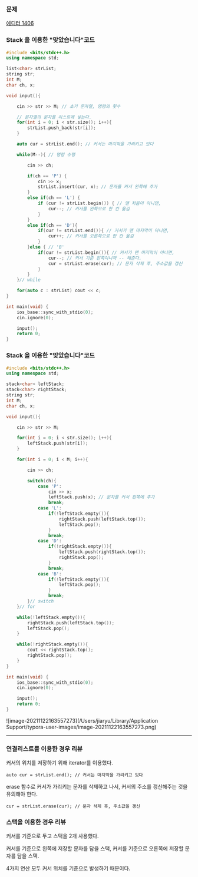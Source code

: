 ### 문제 

[에디터 1406](https://www.acmicpc.net/problem/1406)



### Stack 을 이용한 "맞았습니다"코드 

```c++
#include <bits/stdc++.h>
using namespace std;

list<char> strList;
string str;
int M;
char ch, x;

void input(){

    cin >> str >> M; // 초기 문자열, 명령의 횟수

    // 문자열의 문자를 리스트에 넣는다.
    for(int i = 0; i < str.size(); i++){
        strList.push_back(str[i]);
    }

    auto cur = strList.end(); // 커서는 마지막을 가리키고 있다

    while(M--){ // 명령 수행

        cin >> ch;

        if(ch == 'P') {
            cin >> x;
            strList.insert(cur, x); // 문자를 커서 왼쪽에 추가
        }
        else if(ch == 'L') {
            if (cur != strList.begin()) { // 맨 처음이 아니면,
                cur--; // 커서를 왼쪽으로 한 칸 옮김
            }
        }
        else if(ch == 'D'){
            if(cur != strList.end()){ // 커서가 맨 마지막이 아니면,
                cur++; // 커서를 오른쪽으로 한 칸 옮김
            }
        }else { // 'B'
            if(cur != strList.begin()){ // 커서가 맨 마지막이 아니면,
                cur--; // 커서 기준 왼쪽이니까 -- 해준다.
                cur = strList.erase(cur); // 문자 삭제 후, 주소값을 갱신
            }
        }
    }// while

    for(auto c : strList) cout << c;
}

int main(void) {
    ios_base::sync_with_stdio(0);
    cin.ignore(0);

    input();
    return 0;
}
```



### Stack 을 이용한 "맞았습니다"코드 

```c++
#include <bits/stdc++.h>
using namespace std;

stack<char> leftStack;
stack<char> rightStack;
string str;
int M;
char ch, x;

void input(){

    cin >> str >> M;

    for(int i = 0; i < str.size(); i++){
        leftStack.push(str[i]);
    }

    for(int i = 0; i < M; i++){

        cin >> ch;

        switch(ch){
            case 'P':
                cin >> x;
                leftStack.push(x); // 문자를 커서 왼쪽에 추가
                break;
            case 'L':
                if(!leftStack.empty()){
                    rightStack.push(leftStack.top());
                    leftStack.pop();
                }
                break;
            case 'D':
                if(!rightStack.empty()){
                    leftStack.push(rightStack.top());
                    rightStack.pop();
                }
                break;
            case 'B':
                if(!leftStack.empty()){
                    leftStack.pop();
                }
                break;
        }// switch
    }// for

    while(!leftStack.empty()){
        rightStack.push(leftStack.top());
        leftStack.pop();
    }

    while(!rightStack.empty()){
        cout << rightStack.top();
        rightStack.pop();
    }
}

int main(void) {
    ios_base::sync_with_stdio(0);
    cin.ignore(0);

    input();
    return 0;
}
```

![image-20211122163557273](/Users/jiaryu/Library/Application Support/typora-user-images/image-20211122163557273.png)



-------



### 연결리스트를 이용한 경우 리뷰

커서의 위치를 저장하기 위해 iterator를 이용했다. 

`auto cur = strList.end(); // 커서는 마지막을 가리키고 있다`

erase 함수로 커서가 가리키는 문자를 삭제하고 나서, 커서의 주소를 갱신해주는 것을 유의해야 한다. 

`cur = strList.erase(cur); // 문자 삭제 후, 주소값을 갱신`



### 스택을 이용한 경우 리뷰 

커서를 기준으로 두고 스택을 2개 사용했다. 

커서를 기준으로 왼쪽에 저장할 문자를 담을 스택, 커서를 기준으로 오른쪽에 저장할 문자를 담을 스택. 

4가지 연산 모두  커서 위치를 기준으로 발생하기 때문이다. 

